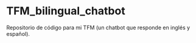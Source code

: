 # TFM_bilingual_chatbot
Repositorio de código para mi TFM (un chatbot que responde en inglés y español).
